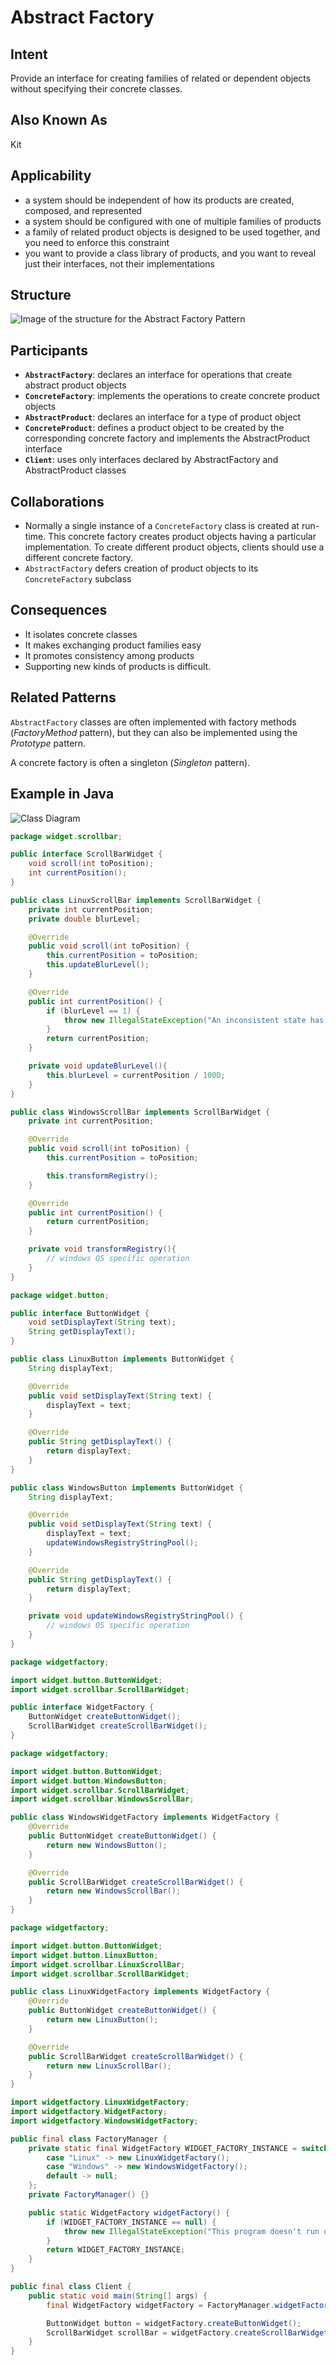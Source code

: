 # Abstract Factory

## Intent

Provide an interface for creating families of related or dependent objects without specifying their concrete classes.

## Also Known As

Kit

## Applicability

* a system should be independent of how its products are created, composed, and represented
* a system should be configured with one of multiple families of products
* a family of related product objects is designed to be used together, and you need to enforce this constraint
* you want to provide a class library of products, and you want to reveal just their interfaces, not their implementations

## Structure

![Image of the structure for the Abstract Factory Pattern](./image/abstract_factory.png "Structure for the Abstract Factory Pattern")

## Participants

* **`AbstractFactory`**: declares an interface for operations that create abstract product objects
* **`ConcreteFactory`**: implements the operations to create concrete product objects
* **`AbstractProduct`**: declares an interface for a type of product object
* **`ConcreteProduct`**: defines a product object to be created by the corresponding concrete factory and implements the AbstractProduct interface
* **`Client`**: uses only interfaces declared by AbstractFactory and AbstractProduct classes

## Collaborations

* Normally a single instance of a `ConcreteFactory` class is created at run-time. This concrete factory creates product objects having a particular implementation. To create different product objects, clients should use a different concrete factory.
* `AbstractFactory` defers creation of product objects to its `ConcreteFactory` subclass

## Consequences

* It isolates concrete classes
* It makes exchanging product families easy
* It promotes consistency among products
* Supporting new kinds of products is difficult.

## Related Patterns

`AbstractFactory` classes are often implemented with factory methods (*FactoryMethod* pattern), but they can also be implemented using the *Prototype* pattern.

A concrete factory is often a singleton (*Singleton* pattern).

## Example in Java

![Class Diagram](./image/code_class_design.png "Class Diagram")

```java
package widget.scrollbar;

public interface ScrollBarWidget {
    void scroll(int toPosition);
    int currentPosition();
}

public class LinuxScrollBar implements ScrollBarWidget {
    private int currentPosition;
    private double blurLevel;

    @Override
    public void scroll(int toPosition) {
        this.currentPosition = toPosition;
        this.updateBlurLevel();
    }

    @Override
    public int currentPosition() {
        if (blurLevel == 1) {
            throw new IllegalStateException("An inconsistent state has been reached");
        }
        return currentPosition;
    }

    private void updateBlurLevel(){
        this.blurLevel = currentPosition / 100D;
    }
}

public class WindowsScrollBar implements ScrollBarWidget {
    private int currentPosition;

    @Override
    public void scroll(int toPosition) {
        this.currentPosition = toPosition;

        this.transformRegistry();
    }

    @Override
    public int currentPosition() {
        return currentPosition;
    }

    private void transformRegistry(){
        // windows OS specific operation
    }
}
```

```java
package widget.button;

public interface ButtonWidget {
    void setDisplayText(String text);
    String getDisplayText();
}

public class LinuxButton implements ButtonWidget {
    String displayText;

    @Override
    public void setDisplayText(String text) {
        displayText = text;
    }

    @Override
    public String getDisplayText() {
        return displayText;
    }
}

public class WindowsButton implements ButtonWidget {
    String displayText;

    @Override
    public void setDisplayText(String text) {
        displayText = text;
        updateWindowsRegistryStringPool();
    }

    @Override
    public String getDisplayText() {
        return displayText;
    }

    private void updateWindowsRegistryStringPool() {
        // windows OS specific operation
    }
}
```

```java
package widgetfactory;

import widget.button.ButtonWidget;
import widget.scrollbar.ScrollBarWidget;

public interface WidgetFactory {
    ButtonWidget createButtonWidget();
    ScrollBarWidget createScrollBarWidget();
}
```

```java
package widgetfactory;

import widget.button.ButtonWidget;
import widget.button.WindowsButton;
import widget.scrollbar.ScrollBarWidget;
import widget.scrollbar.WindowsScrollBar;

public class WindowsWidgetFactory implements WidgetFactory {
    @Override
    public ButtonWidget createButtonWidget() {
        return new WindowsButton();
    }

    @Override
    public ScrollBarWidget createScrollBarWidget() {
        return new WindowsScrollBar();
    }
}
```

```java
package widgetfactory;

import widget.button.ButtonWidget;
import widget.button.LinuxButton;
import widget.scrollbar.LinuxScrollBar;
import widget.scrollbar.ScrollBarWidget;

public class LinuxWidgetFactory implements WidgetFactory {
    @Override
    public ButtonWidget createButtonWidget() {
        return new LinuxButton();
    }

    @Override
    public ScrollBarWidget createScrollBarWidget() {
        return new LinuxScrollBar();
    }
}
```

```java
import widgetfactory.LinuxWidgetFactory;
import widgetfactory.WidgetFactory;
import widgetfactory.WindowsWidgetFactory;

public final class FactoryManager {
    private static final WidgetFactory WIDGET_FACTORY_INSTANCE = switch (System.getProperty("os.name")) {
        case "Linux" -> new LinuxWidgetFactory();
        case "Windows" -> new WindowsWidgetFactory();
        default -> null;
    };
    private FactoryManager() {}

    public static WidgetFactory widgetFactory() {
        if (WIDGET_FACTORY_INSTANCE == null) {
            throw new IllegalStateException("This program doesn't run on this Operating System");
        }
        return WIDGET_FACTORY_INSTANCE;
    }
}
```

```java
public final class Client {
    public static void main(String[] args) {
        final WidgetFactory widgetFactory = FactoryManager.widgetFactory();

        ButtonWidget button = widgetFactory.createButtonWidget();
        ScrollBarWidget scrollBar = widgetFactory.createScrollBarWidget();
    }
}
```
